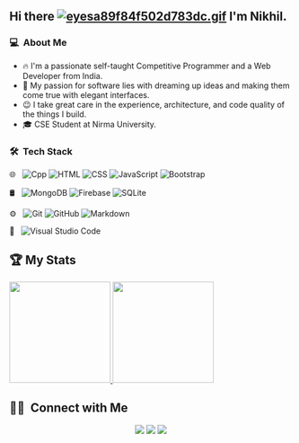 ## Hi there [![eyesa89f84f502d783dc.gif](https://s4.gifyu.com/images/eyesa89f84f502d783dc.gif)](https://gifyu.com/image/ZOen) I'm Nikhil.

### 💻 &nbsp;About Me 

- 🔥&nbsp;I'm a passionate self-taught Competitive Programmer and a Web Developer from India. 
- 🎯&nbsp;My passion for software lies with dreaming up ideas and making them come true with elegant interfaces. 
- 😉&nbsp;I take great care in the experience, architecture, and code quality of the things I build.
- 🎓&nbsp;CSE Student at Nirma University.


### 🛠 &nbsp;Tech Stack

🌐 &nbsp;
  ![Cpp](https://img.shields.io/badge/-C++-333333.svg?style=flat&logo=c%2B%2B&logoColor=yellow)
  ![HTML](https://img.shields.io/badge/-HTML-333333?style=centerme&logo=HTML5)
  ![CSS](https://img.shields.io/badge/-CSS-333333?style=flat&logo=CSS3&logoColor=1572B6)
  ![JavaScript](https://img.shields.io/badge/-JavaScript-333333?style=flat&logo=javascript)
  ![Bootstrap](https://img.shields.io/badge/-Bootstrap-333333?style=flat&logo=bootstrap&logoColor=563D7C)

🛢 &nbsp;
  ![MongoDB](https://img.shields.io/badge/-MongoDB-333333?style=flat&logo=mongodb)
  ![Firebase](https://img.shields.io/badge/-Firebase-333333?style=flat&logo=firebase)
  ![SQLite](https://img.shields.io/badge/-SQLite-333333?style=flat&logo=sqlite&logoColor=blue)
  
⚙️ &nbsp;
  ![Git](https://img.shields.io/badge/-Git-333333?style=flat&logo=git)
  ![GitHub](https://img.shields.io/badge/-GitHub-333333?style=flat&logo=github)
  ![Markdown](https://img.shields.io/badge/-Markdown-333333?style=flat&logo=markdown)
  
🔧 &nbsp;
  ![Visual Studio Code](https://img.shields.io/badge/-VSCode-333333?style=flat&logo=visual-studio-code&logoColor=007ACC)
  
## 🏆&nbsp;My Stats
<p>
<a href="https://github.com/AVS1508">
  <img height="180em" src="https://github-readme-stats.vercel.app/api?username=nikhraj&show_icons=true&theme=radical" />
  <img height="180em" src="https://github-readme-stats-eight-theta.vercel.app/api/top-langs/?username=nikhraj&theme=radical&layout=compact" />
</a>
</p>


##  🤝🏻 &nbsp;Connect with Me

<p align="center">
<a href="https://nikhilrajput.me"><img src="https://img.shields.io/badge/-nikhilrajput.me-3423A6?style=flat-square&logo=Google-Chrome&logoColor=white"/></a>
<a href="https://www.linkedin.com/in/rajput1nikhil/"><img src="https://img.shields.io/badge/-Nikhil-0077B5?style=flat-square&logo=Linkedin&logoColor=white"/></a>
<a href="mailto:nikhil2018.rajput@gamil.com"><img src="https://img.shields.io/badge/-Mail-D14836?style=flat-square&logo=Gmail&logoColor=white"/></a>

